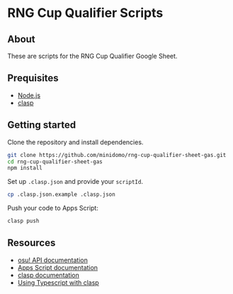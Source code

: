 # RNG Cup Qualifier Scripts

## About

These are scripts for the RNG Cup Qualifier Google Sheet.

## Prequisites

- [Node.js](https://nodejs.org/en)
- [clasp](https://developers.google.com/apps-script/guides/clasp)

## Getting started

Clone the repository and install dependencies.

```sh
git clone https://github.com/minidomo/rng-cup-qualifier-sheet-gas.git
cd rng-cup-qualifier-sheet-gas
npm install
```

Set up `.clasp.json` and provide your `scriptId`.

```sh
cp .clasp.json.example .clasp.json
```

Push your code to Apps Script:

```sh
clasp push
```

## Resources

- [osu! API documentation](https://github.com/ppy/osu-api/wiki)
- [Apps Script documentation](https://developers.google.com/apps-script/reference)
- [clasp documentation](https://github.com/google/clasp)
- [Using Typescript with clasp](https://github.com/google/clasp/blob/master/docs/typescript.md)